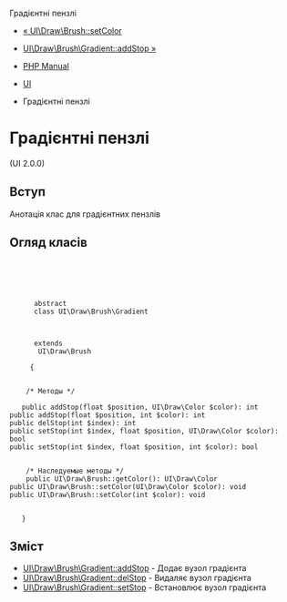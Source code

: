 Градієнтні пензлі

-   [« UI\\Draw\\Brush::setColor](ui-draw-brush.setcolor.html)
    
-   [UI\\Draw\\Brush\\Gradient::addStop »](ui-draw-brush-gradient.addstop.html)
    
-   [PHP Manual](index.html)
    
-   [UI](book.ui.html)
    
-   Градієнтні пензлі
    

# Градієнтні пензлі

(UI 2.0.0)

## Вступ

Анотація клас для градієнтних пензлів

## Огляд класів

```classsynopsis



    
     
      abstract
      class UI\Draw\Brush\Gradient
     

     
      extends
       UI\Draw\Brush
     
     {


    /* Методы */
    
   public addStop(float $position, UI\Draw\Color $color): int
public addStop(float $position, int $color): int
public delStop(int $index): int
public setStop(int $index, float $position, UI\Draw\Color $color): bool
public setStop(int $index, float $position, int $color): bool


    /* Наследуемые методы */
    public UI\Draw\Brush::getColor(): UI\Draw\Color
public UI\Draw\Brush::setColor(UI\Draw\Color $color): void
public UI\Draw\Brush::setColor(int $color): void


   }
```

## Зміст

-   [UI\\Draw\\Brush\\Gradient::addStop](ui-draw-brush-gradient.addstop.html) - Додає вузол градієнта
-   [UI\\Draw\\Brush\\Gradient::delStop](ui-draw-brush-gradient.delstop.html) - Видаляє вузол градієнта
-   [UI\\Draw\\Brush\\Gradient::setStop](ui-draw-brush-gradient.setstop.html) - Встановлює вузол градієнта